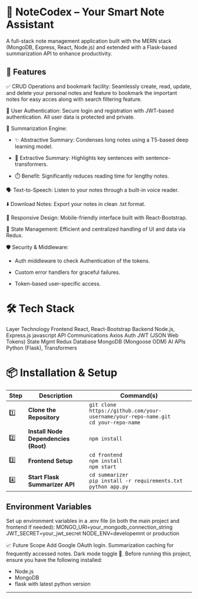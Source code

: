 # 📝 NoteCodex – Your Smart Note Assistant
A full-stack note management application built with the MERN stack (MongoDB, Express, React, Node.js) and extended with a Flask-based summarization API to enhance productivity.

## 🚀 Features
✅ CRUD Operations and bookmark facility: Seamlessly create, read, update, and delete your personal notes and feature to bookmark the important notes for easy acces along with search filtering feature.

🔐 User Authentication: Secure login and registration with JWT-based authentication. All user data is protected and private.

🧠 Summarization Engine:

- ✨ Abstractive Summary: Condenses long notes using a T5-based deep learning model.

- 📌 Extractive Summary: Highlights key sentences with sentence-transformers.

- ⏱️ Benefit: Significantly reduces reading time for lengthy notes.

🗣️ Text-to-Speech: Listen to your notes through a built-in voice reader.

⬇️ Download Notes: Export your notes in clean .txt format.

📱 Responsive Design: Mobile-friendly interface built with React-Bootstrap.

🔄 State Management: Efficient and centralized handling of UI and data via Redux.

🛡️ Security & Middleware:

- Auth middleware to check Authentication of the tokens.

- Custom error handlers for graceful failures.

- Token-based user-specific access.

# 🛠️ Tech Stack
Layer	Technology
Frontend	React, React-Bootstrap
Backend	Node.js, Express.js javascript
API Communications	Axios
Auth	JWT (JSON Web Tokens)
State Mgmt	Redux
Database	MongoDB (Mongoose ODM)
AI APIs	Python (Flask), Transformers

# 📦 Installation & Setup
| Step | Description                          | Command(s)                                                                             |
| ---- | ------------------------------------ | -------------------------------------------------------------------------------------- |
| 1️⃣  | **Clone the Repository**             | `git clone https://github.com/your-username/your-repo-name.git`<br>`cd your-repo-name` |
| 2️⃣  | **Install Node Dependencies (Root)** | `npm install`                                                                          |
| 3️⃣  | **Frontend Setup**                   | `cd frontend`<br>`npm install`<br>`npm start`                                          |
| 4️⃣  | **Start Flask Summarizer API**       | `cd summarizer`<br>`pip install -r requirements.txt`<br>`python app.py`                |

## Environment Variables
Set up environment variables in a .env file (in both the main project and frontend if needed):
   MONGO_URI=your_mongodb_connection_string
   JWT_SECRET=your_jwt_secret
   NODE_ENV=developemnt or production


📈 Future Scope
Add Google OAuth login.
Summarization caching for frequently accessed notes.
Dark mode toggle 🌙.
Before running this project, ensure you have the following installed:  
- Node.js  
- MongoDB
- flask with latest python version

---
